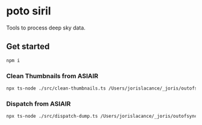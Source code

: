 # poto siril

Tools to process deep sky data.

## Get started

```bash
npm i
```

### Clean Thumbnails from ASIAIR

```bash
npx ts-node ./src/clean-thumbnails.ts /Users/jorislacance/_joris/outofsync/deepsky/dump_astro_July_2024_session_1
```

### Dispatch from ASIAIR

```bash
npx ts-node ./src/dispatch-dump.ts /Users/jorislacance/_joris/outofsync/deepsky/dump_astro_July_2024_session_1
```
